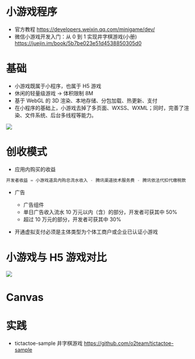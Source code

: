# 小游戏程序

- 官方教程 https://developers.weixin.qq.com/minigame/dev/
- 微信小游戏开发入门：从 0 到 1 实现井字棋游戏(小册) https://juejin.im/book/5b7be023e51d4538850305d0

# 基础

- 小游戏既属于小程序，也属于 H5 游戏
- 休闲的轻量级游戏 -> 体积限制 8M
- 基于 WebGL 的 3D 渲染、本地存储、分包加载、热更新、支付
- 在小程序的基础上，小游戏去掉了多页面、WXSS、WXML；同时，完善了渲染、文件系统、后台多线程等能力。

![](https://user-gold-cdn.xitu.io/2018/9/13/165d3431ef0975c3?imageView2/0/w/1280/h/960/format/webp/ignore-error/1)

# 创收模式

-  应用内购买的收益
    
```jsx    
开发者收益 = 小游戏道具内购总流水收入 - 腾讯渠道技术服务费 - 腾讯依法代扣代缴税款
```

- 广告 
    - 广告组件
    - 单日广告收入流水 10 万元以内（含）的部分，开发者可获其中 50%
    - 超过 10 万元的部分，开发者可获其中 30%

- 开通虚拟支付必须是主体类型为个体工商户或企业已认证小游戏

# 小游戏与 H5 游戏对比

![](https://user-gold-cdn.xitu.io/2018/9/13/165d3431ed10cbd2?imageView2/0/w/1280/h/960/format/webp/ignore-error/1)

# Canvas

# 实践

- tictactoe-sample 井字棋游戏 https://github.com/o2team/tictactoe-sample 